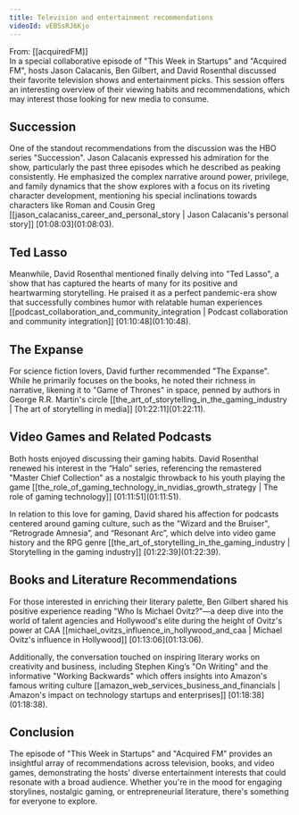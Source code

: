 ```yaml
---
title: Television and entertainment recommendations
videoId: vEBSsRJ6Kjo
---
```


From: [[acquiredFM]] <br/> 
In a special collaborative episode of "This Week in Startups" and "Acquired FM", hosts Jason Calacanis, Ben Gilbert, and David Rosenthal discussed their favorite television shows and entertainment picks. This session offers an interesting overview of their viewing habits and recommendations, which may interest those looking for new media to consume.

## Succession

One of the standout recommendations from the discussion was the HBO series "Succession". Jason Calacanis expressed his admiration for the show, particularly the past three episodes which he described as peaking consistently. He emphasized the complex narrative around power, privilege, and family dynamics that the show explores with a focus on its riveting character development, mentioning his special inclinations towards characters like Roman and Cousin Greg [[jason_calacaniss_career_and_personal_story | Jason Calacanis's personal story]] [01:08:03](<a class="yt-timestamp" data-t="01:08:03">01:08:03</a>).

## Ted Lasso

Meanwhile, David Rosenthal mentioned finally delving into "Ted Lasso", a show that has captured the hearts of many for its positive and heartwarming storytelling. He praised it as a perfect pandemic-era show that successfully combines humor with relatable human experiences [[podcast_collaboration_and_community_integration | Podcast collaboration and community integration]] [01:10:48](<a class="yt-timestamp" data-t="01:10:48">01:10:48</a>).

## The Expanse

For science fiction lovers, David further recommended "The Expanse". While he primarily focuses on the books, he noted their richness in narrative, likening it to "Game of Thrones" in space, penned by authors in George R.R. Martin's circle [[the_art_of_storytelling_in_the_gaming_industry | The art of storytelling in media]] [01:22:11](<a class="yt-timestamp" data-t="01:22:11">01:22:11</a>).

## Video Games and Related Podcasts

Both hosts enjoyed discussing their gaming habits. David Rosenthal renewed his interest in the “Halo” series, referencing the remastered "Master Chief Collection" as a nostalgic throwback to his youth playing the game [[the_role_of_gaming_technology_in_nvidias_growth_strategy | The role of gaming technology]] [01:11:51](<a class="yt-timestamp" data-t="01:11:51">01:11:51</a>).

In relation to this love for gaming, David shared his affection for podcasts centered around gaming culture, such as the "Wizard and the Bruiser", “Retrograde Amnesia”, and “Resonant Arc”, which delve into video game history and the RPG genre [[the_art_of_storytelling_in_the_gaming_industry | Storytelling in the gaming industry]] [01:22:39](<a class="yt-timestamp" data-t="01:22:39">01:22:39</a>).

## Books and Literature Recommendations

For those interested in enriching their literary palette, Ben Gilbert shared his positive experience reading "Who Is Michael Ovitz?"—a deep dive into the world of talent agencies and Hollywood's elite during the height of Ovitz's power at CAA [[michael_ovitzs_influence_in_hollywood_and_caa | Michael Ovitz's influence in Hollywood]] [01:13:06](<a class="yt-timestamp" data-t="01:13:06">01:13:06</a>).

Additionally, the conversation touched on inspiring literary works on creativity and business, including Stephen King’s "On Writing" and the informative "Working Backwards" which offers insights into Amazon's famous writing culture [[amazon_web_services_business_and_financials | Amazon's impact on technology startups and enterprises]] [01:18:38](<a class="yt-timestamp" data-t="01:18:38">01:18:38</a>).

## Conclusion

The episode of "This Week in Startups" and "Acquired FM" provides an insightful array of recommendations across television, books, and video games, demonstrating the hosts' diverse entertainment interests that could resonate with a broad audience. Whether you're in the mood for engaging storylines, nostalgic gaming, or entrepreneurial literature, there's something for everyone to explore.